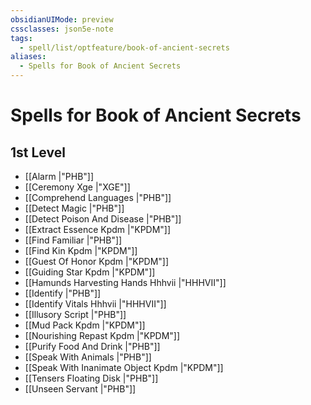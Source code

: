 ```yaml
---
obsidianUIMode: preview
cssclasses: json5e-note
tags:
  - spell/list/optfeature/book-of-ancient-secrets
aliases:
  - Spells for Book of Ancient Secrets
---
```

# Spells for Book of Ancient Secrets

## 1st Level

- [[Alarm \|"PHB"]] 
- [[Ceremony Xge \|"XGE"]] 
- [[Comprehend Languages \|"PHB"]] 
- [[Detect Magic \|"PHB"]] 
- [[Detect Poison And Disease \|"PHB"]] 
- [[Extract Essence Kpdm \|"KPDM"]] 
- [[Find Familiar \|"PHB"]] 
- [[Find Kin Kpdm \|"KPDM"]] 
- [[Guest Of Honor Kpdm \|"KPDM"]] 
- [[Guiding Star Kpdm \|"KPDM"]] 
- [[Hamunds Harvesting Hands Hhhvii \|"HHHVII"]] 
- [[Identify \|"PHB"]] 
- [[Identify Vitals Hhhvii \|"HHHVII"]] 
- [[Illusory Script \|"PHB"]] 
- [[Mud Pack Kpdm \|"KPDM"]] 
- [[Nourishing Repast Kpdm \|"KPDM"]] 
- [[Purify Food And Drink \|"PHB"]] 
- [[Speak With Animals \|"PHB"]] 
- [[Speak With Inanimate Object Kpdm \|"KPDM"]] 
- [[Tensers Floating Disk \|"PHB"]] 
- [[Unseen Servant \|"PHB"]]
